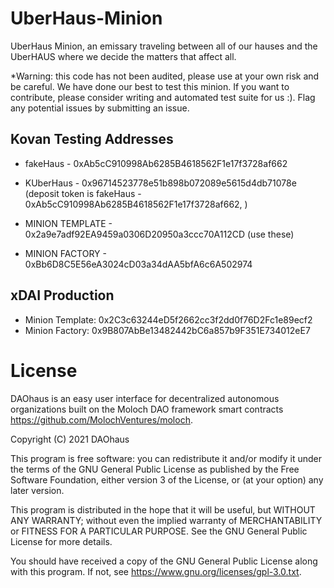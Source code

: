 # UberHaus-Minion
UberHaus Minion, an emissary traveling between all of our hauses and the UberHAUS where we decide the matters that affect all.

*Warning: this code has not been audited, please use at your own risk and be careful. We have done our best to test this minion. If you want to contribute, please consider writing and automated test suite for us :). Flag any potential issues by submitting an issue. 

## Kovan Testing Addresses 

- fakeHaus - 0xAb5cC910998Ab6285B4618562F1e17f3728af662
- KUberHaus - 0x96714523778e51b898b072089e5615d4db71078e (deposit token is fakeHaus - 0xAb5cC910998Ab6285B4618562F1e17f3728af662, )

- MINION TEMPLATE - 0x2a9e7adf92EA9459a0306D20950a3ccc70A112CD (use these)
- MINION FACTORY - 0xBb6D8C5E56eA3024cD03a34dAA5bfA6c6A502974

## xDAI Production 
- Minion Template: 0x2C3c63244eD5f2662cc3f2dd0f76D2Fc1e89ecf2
- Minion Factory: 0x9B807AbBe13482442bC6a857b9F351E734012eE7



# License
DAOhaus is an easy user interface for decentralized autonomous organizations built on the Moloch DAO framework smart contracts <https://github.com/MolochVentures/moloch>. 

Copyright (C) 2021 DAOhaus

This program is free software: you can redistribute it and/or modify
it under the terms of the GNU General Public License as published by
the Free Software Foundation, either version 3 of the License, or
(at your option) any later version.

This program is distributed in the hope that it will be useful,
but WITHOUT ANY WARRANTY; without even the implied warranty of
MERCHANTABILITY or FITNESS FOR A PARTICULAR PURPOSE.  See the
GNU General Public License for more details.

You should have received a copy of the GNU General Public License
along with this program.  If not, see <https://www.gnu.org/licenses/gpl-3.0.txt>.





